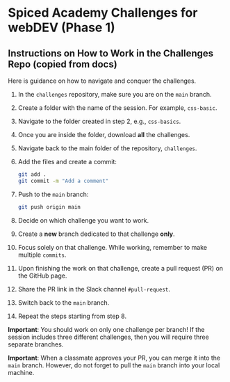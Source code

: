 # Spiced Academy Challenges for webDEV (Phase 1)

## Instructions on How to Work in the Challenges Repo (copied from docs)

Here is guidance on how to navigate and conquer the challenges.

1. In the `challenges` repository, make sure you are on the `main` branch.
2. Create a folder with the name of the session. For example, `css-basic`.
3. Navigate to the folder created in step 2, e.g., `css-basics`.
4. Once you are inside the folder, download **all** the challenges.
5. Navigate back to the main folder of the repository, `challenges`.
6. Add the files and create a commit:

    ```bash
    git add .
    git commit -m "Add a comment"
    ```

7. Push to the `main` branch:

    ```bash
    git push origin main
    ```

8. Decide on which challenge you want to work.
9. Create a **new** branch dedicated to that challenge **only**.
10. Focus solely on that challenge. While working, remember to make multiple `commits`.
11. Upon finishing the work on that challenge, create a pull request (PR) on the GitHub page.
12. Share the PR link in the Slack channel `#pull-request`.
13. Switch back to the `main` branch.
14. Repeat the steps starting from step 8.

**Important**: You should work on only one challenge per branch! If the session includes three different challenges, then you will require three separate branches.

**Important**: When a classmate approves your PR, you can merge it into the `main` branch. However, do not forget to pull the `main` branch into your local machine.